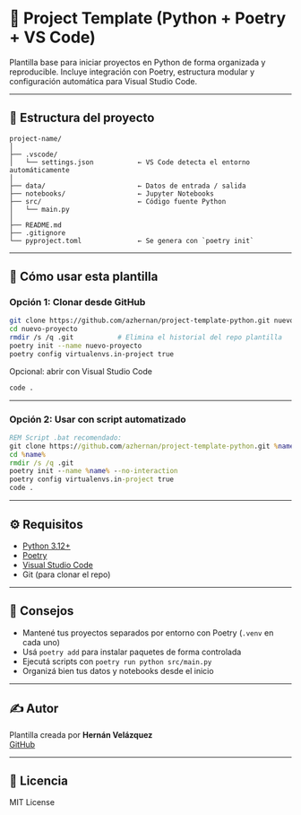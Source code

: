 # 🧱 Project Template (Python + Poetry + VS Code)

Plantilla base para iniciar proyectos en Python de forma organizada y reproducible. Incluye integración con Poetry, estructura modular y configuración automática para Visual Studio Code.

---

## 📁 Estructura del proyecto

```
project-name/
│
├── .vscode/
│   └── settings.json           ← VS Code detecta el entorno automáticamente
│
├── data/                       ← Datos de entrada / salida
├── notebooks/                  ← Jupyter Notebooks
├── src/                        ← Código fuente Python
│   └── main.py
│
├── README.md
├── .gitignore
└── pyproject.toml              ← Se genera con `poetry init`
```

---

## 🚀 Cómo usar esta plantilla

### Opción 1: Clonar desde GitHub

```bash
git clone https://github.com/azhernan/project-template-python.git nuevo-proyecto
cd nuevo-proyecto
rmdir /s /q .git           # Elimina el historial del repo plantilla
poetry init --name nuevo-proyecto
poetry config virtualenvs.in-project true
```

Opcional: abrir con Visual Studio Code

```bash
code .
```

---

### Opción 2: Usar con script automatizado

```bat
REM Script .bat recomendado:
git clone https://github.com/azhernan/project-template-python.git %name%
cd %name%
rmdir /s /q .git
poetry init --name %name% --no-interaction
poetry config virtualenvs.in-project true
code .
```

---

## ⚙️ Requisitos

- [Python 3.12+](https://www.python.org/)
- [Poetry](https://python-poetry.org/docs/)
- [Visual Studio Code](https://code.visualstudio.com/)
- Git (para clonar el repo)

---

## 🧠 Consejos

- Mantené tus proyectos separados por entorno con Poetry (`.venv` en cada uno)
- Usá `poetry add` para instalar paquetes de forma controlada
- Ejecutá scripts con `poetry run python src/main.py`
- Organizá bien tus datos y notebooks desde el inicio

---

## ✍️ Autor

Plantilla creada por **Hernán Velázquez**  
[GitHub](https://github.com/azhernan)

---

## 🪪 Licencia

MIT License
